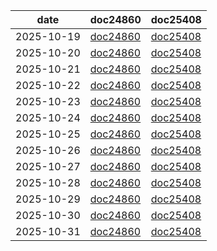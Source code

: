 
| date | doc24860 |doc25408|
|---|---|---|
|2025-10-19|[doc24860](https://web.enoria.app/tools/documentspdf/?m=666599,684676,623120,667054&cel=6970,6990,6970,6990&ac=87737&titredoc=&doc=24860&orientation=landscape&preview=pdf&format=a4)|[doc25408](https://web.enoria.app/tools/documentspdf/?m=666599,684676,623120,667054&cel=6970,6990,6970,6990&ac=87737&titredoc=&doc=25408&orientation=portrait&preview=html&format=a4)|
|2025-10-20|[doc24860](https://web.enoria.app/tools/documentspdf/?m=667094,639274&cel=&ac=&titredoc=&doc=24860&orientation=landscape&preview=pdf&format=a4)|[doc25408](https://web.enoria.app/tools/documentspdf/?m=667094,639274&cel=&ac=&titredoc=&doc=25408&orientation=landscape&preview=html&format=a4)|
|2025-10-21|[doc24860](https://web.enoria.app/tools/documentspdf/?m=667094,639274&cel=&ac=&titredoc=&doc=24860&orientation=landscape&preview=pdf&format=a4)|[doc25408](https://web.enoria.app/tools/documentspdf/?m=667094,639274&cel=&ac=&titredoc=&doc=25408&orientation=landscape&preview=html&format=a4)|
|2025-10-22|[doc24860](https://web.enoria.app/tools/documentspdf/?m=667076,667111&cel=&ac=&titredoc=&doc=24860&orientation=landscape&preview=pdf&format=a4)|[doc25408](https://web.enoria.app/tools/documentspdf/?m=667076,667111&cel=&ac=&titredoc=&doc=25408&orientation=landscape&preview=html&format=a4)|
|2025-10-23|[doc24860](https://web.enoria.app/tools/documentspdf/?m=667123,666857&cel=&ac=&titredoc=&doc=24860&orientation=landscape&preview=pdf&format=a4)|[doc25408](https://web.enoria.app/tools/documentspdf/?m=667123,666857&cel=&ac=&titredoc=&doc=25408&orientation=landscape&preview=html&format=a4)|
|2025-10-24|[doc24860](https://web.enoria.app/tools/documentspdf/?m=667138&cel=&ac=&titredoc=&doc=24860&orientation=landscape&preview=pdf&format=a4)|[doc25408](https://web.enoria.app/tools/documentspdf/?m=667138&cel=&ac=&titredoc=&doc=25408&orientation=landscape&preview=html&format=a4)|
|2025-10-25|[doc24860](https://web.enoria.app/tools/documentspdf/?m=739099,684681&cel=5792,6990&ac=93280&titredoc=&doc=24860&orientation=landscape&preview=pdf&format=a4)|[doc25408](https://web.enoria.app/tools/documentspdf/?m=739099,684681&cel=5792,6990&ac=93280&titredoc=&doc=25408&orientation=landscape&preview=html&format=a4)|
|2025-10-26|[doc24860](https://web.enoria.app/tools/documentspdf/?m=643929,623121,684694,667055&cel=6990,5792,6970,5792&ac=87738&titredoc=&doc=24860&orientation=landscape&preview=pdf&format=a4)|[doc25408](https://web.enoria.app/tools/documentspdf/?m=643929,623121,684694,667055&cel=6990,5792,6970,5792&ac=87738&titredoc=&doc=25408&orientation=landscape&preview=html&format=a4)|
|2025-10-27|[doc24860]()|[doc25408]()|
|2025-10-28|[doc24860]()|[doc25408](https://web.enoria.app/tools/documentspdf/?m=667095,651908,639275&cel=&ac=&titredoc=&doc=25408&orientation=landscape&preview=html&format=a4)|
|2025-10-29|[doc24860]()|[doc25408](https://web.enoria.app/tools/documentspdf/?m=667077,667112&cel=&ac=&titredoc=&doc=25408&orientation=landscape&preview=html&format=a4)|
|2025-10-30|[doc24860]()|[doc25408](https://web.enoria.app/tools/documentspdf/?m=667124,666858&cel=&ac=&titredoc=&doc=25408&orientation=landscape&preview=html&format=a4)|
|2025-10-31|[doc24860]()|[doc25408](https://web.enoria.app/tools/documentspdf/?m=667139,734675,719190&cel=6990&ac=&titredoc=&doc=25408&orientation=landscape&preview=html&format=a4)|


